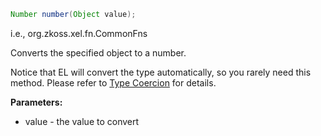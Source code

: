 ```java
Number number(Object value);
```

  
i.e.,
<javadoc method="toNumber(java.lang.Object)">org.zkoss.xel.fn.CommonFns</javadoc>

Converts the specified object to a number.

Notice that EL will convert the type automatically, so you rarely need
this method. Please refer to [Type
Coercion](ZUML_Reference/EL_Expressions/Type_Coercion) for
details.

**Parameters:**

- value - the value to convert


